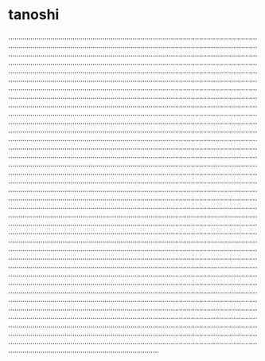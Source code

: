 # tanoshi

.......................................................................................................................................................................................................................................................................................................................................................................................................................................................................................................................................................................................................................................................................................................................................................................................................................................................................................................................................................................................................................................................................................................................................................................................................................................................................................................................................................................................................................................................................................................................................................................................................................................................................................................................................................................................................................................................................................................................................................................................................................................................................................................................................................................................................................................................................................................................................................................................................................................................................................................................................................................................................................................................................................................................................................................................................................................................................................................................................................................................................................................................................................................................................................................................................................................................................................................................................................................................................................................................................................................................................................................................................................................................................................................................................................................................................................................................................................................................................................................................................................................................................................................................................................................................................................................................................................................................................................................................................................................................................................................................................................................................................................................................................................................................................................................................................................................................